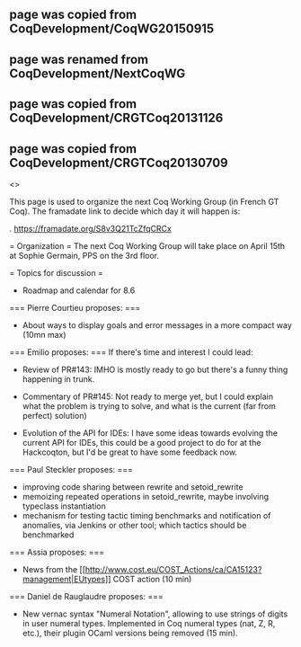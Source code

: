 ## page was copied from CoqDevelopment/CoqWG20150915
## page was renamed from CoqDevelopment/NextCoqWG
## page was copied from CoqDevelopment/CRGTCoq20131126
## page was copied from CoqDevelopment/CRGTCoq20130709
<<TableOfContents>>

This page is used to organize the next Coq Working Group (in French GT Coq). The framadate link to decide which day it will happen is:

 . https://framadate.org/S8v3Q21TcZfqCRCx

= Organization =
The next Coq Working Group will take place on April 15th at Sophie Germain, PPS on the 3rd floor.

= Topics for discussion =
 * Roadmap and calendar for 8.6

=== Pierre Courtieu proposes: ===
 * About ways to display goals and error messages in a more compact way (10mn max)

=== Emilio proposes: ===
If there's time and interest I could lead:

 * Review of PR#143: IMHO is mostly ready to go but there's a funny thing happening in trunk.

 * Commentary of PR#145: Not ready to merge yet, but I could explain what the problem is trying to solve, and what is the current (far from perfect) solution)

 * Evolution of the API for IDEs: I have some ideas towards evolving the current API for IDEs, this could be a good project to do for at the Hackcoqton, but I'd be great to have some feedback now.

=== Paul Steckler proposes: ===
 * improving code sharing between rewrite and setoid_rewrite
 * memoizing repeated operations in setoid_rewrite, maybe involving typeclass instantiation
 * mechanism for testing tactic timing benchmarks and notification of anomalies, via Jenkins or other tool; which tactics should be benchmarked

=== Assia proposes: ===
 * News from the [[http://www.cost.eu/COST_Actions/ca/CA15123?management|EUtypes]] COST action (10 min)

=== Daniel de Rauglaudre proposes: ===
 * New vernac syntax "Numeral Notation", allowing to use strings of digits in user numeral types. Implemented in Coq numeral types (nat, Z, R, etc.), their plugin OCaml versions being removed (15 min).
